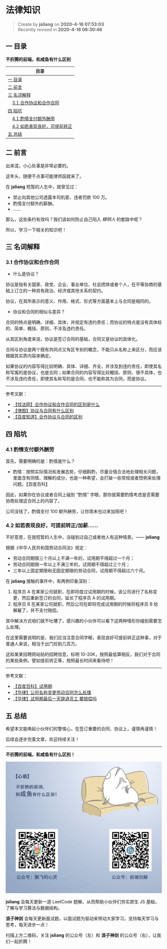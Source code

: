 法律知识
===

> Create by **jsliang** on **2020-4-16 07:53:03**  
> Recently revised in **2020-4-16 08:30:46**

## 一 目录

**不折腾的前端，和咸鱼有什么区别**

| 目录 |
| --- | 
| [一 目录](#chapter-one) | 
| [二 前言](#chapter-two) |
| [三 名词解释](#chapter-three) |
| &emsp;[3.1 合作协议和合作合同](#chapter-three-one) |
| [四 陷坑](#chapter-four) |
| &emsp;[4.1 酌情支付额外酬劳](#chapter-four-one) |
| &emsp;[4.2 如若表现良好，可提前转正](#chapter-four-two) |
| [五 总结](#chapter-five) |

## 二 前言



出来混，小心处事是非常必要的。

这年头，随便干点事可能律师函就来了。

在 **jsliang** 短暂的人生中，就曾见过：

* 禁止向其他公司透露本司机密，违者罚款 100 万。
* 酌情支付额外的薪酬。
* ……

那么，这些条约有效吗？我们该如何防止自己陷入 *精明人* 的套路中呢？

所以，学习一下相关的知识吧！

## 三 名词解释



### 3.1 合作协议和合作合同



* 什么是协议？

协议是指有关国家、政党、企业、事业单位、社会团体或者个人，在平等协商的基础上订立的一种具有政治、经济或其他关系的契约。

协议，在其所表示的意义、作用、格式、形式等方面基本上与合同是相同的。

* 协议和合同的相似与差异？

合同的特点是明确、详细、具体，并规定有违约责任；而协议的特点是没有具体标的、简单、概括、原则，不涉及违约责任。

从其区别角度来说，协议是签订合同的基础，合同又是协议的具体化。

合同与协议是两个既有共同点又有区专别的概念，不能只从名称上来区分，而应该根据其实质内容来确定。

如果协议的内容写得比较明确、具体、详细、齐全，并涉及到违约责任，即使其名称写属的是协议，也是合同；如果合同的内容写得比较概括、原则、很不具体，也不涉及违约责任，即使其名称写的是合同，也不能称其为合同，而是协议。

---

参考文献：

* [【找法网】合作协议和合作合同的区别是什么](http://china.findlaw.cn/hetongfa/hetongdongtai/hetongzhishi/qitahetongzhishi/1404104.html)
* [【律图】协议与合同有什么区别](http://www.64365.com/answer/wreel/)
* [【百度知道】合作协议与合同的区别](https://zhidao.baidu.com/question/430691385832619852.html)

## 四 陷坑



### 4.1 酌情支付额外酬劳



首先，需要明确的是：酌情是什么？

* 酌情：按照实际情况和发展态势，仔细斟酌，尽量合情合法地处理相关问题，里面含有同情、理解的成分，也是一种希望，会打破一些常规或者惯例来处理问题。【百度百科】

因此，如果你在协议或者合同上碰到 “酌情” 字眼，那你就需要酌情考虑是否需要协商处理这合同上的内容了。

公司没钱了，酌情支付 100 额外酬劳，让你周末也过来加班吧！

### 4.2 如若表现良好，可提前转正/加薪……



不好意思，在我短暂的人生中，没碰到过自己或者他人有这种情景。—— **jsliang**

根据《中华人民共和国劳动合同法》规定：

* 劳动合同期限三个月以上不满一年的，试用期不得超过一个月；
* 劳动合同期限一年以上不满三年的，试用期不得超过三个月；
* 三年以上固定期限和无固定期限的劳动合同，试用期不得超过六个月。

在 **jsliang** 接触的事件中，有两例印象深刻：

1. 程序员 A 在某家公司就职，在即将度过试用期的时候，该公司进行了名称变更，然后重新签订的合同，延长了程序员 A 的试用期。
2. 程序员 B 在某家公司就职，然后公司在即将完成试用期的时候将程序员 B 给解雇了，并不支付赔偿。

其中解决方式咱们就不吐槽了，感兴趣的小伙伴可以看下这两种情形你碰到需要怎么处理。

在这里需要说明的是，我们应当注意合同字眼，表现良好可提前转正这种事，对于普通人来说，相当于出门捡到几百万。

这和某某招聘网站贴的招聘信息，标明 10-20K，按照最低算相反，我们对于合同的某些条例，譬如提前转正等，按照最长时间来看待吧！

---

参考文献：

* [【百度百科】试用期](https://baike.baidu.com/item/%E8%AF%95%E7%94%A8%E6%9C%9F/237669?fr=aladdin)
* [【华律】公司名称变更劳动合同怎么处理](https://www.66law.cn/laws/272570.aspx)
* [【华律】试用期最后一天辞退员工,要赔偿吗](https://www.66law.cn/laws/342947.aspx)

## 五 总结



希望本文能唤起小伙伴们的警惕心，在签订重要的合同、协议上，谨慎再谨慎！

后续会逐步完善文章，欢迎持续关注！

---

**不折腾的前端，和咸鱼有什么区别！**

![图](../../public-repertory/img/z-index-small.png)

**jsliang** 会每天更新一道 LeetCode 题解，从而帮助小伙伴们夯实原生 JS 基础，了解与学习算法与数据结构。

**浪子神剑** 会每天更新面试题，以面试题为驱动来带动大家学习，坚持每天学习与思考，每天进步一点！

扫描上方二维码，关注 **jsliang** 的公众号（左）和 **浪子神剑** 的公众号（右），让我们一起折腾！

